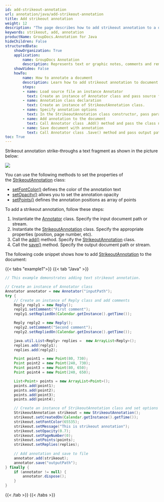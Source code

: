 ```yaml
---
id: add-strikeout-annotation
url: annotation/java/add-strikeout-annotation
title: Add strikeout annotation
weight: 12
description: "The page describes how to add strikeout annotation to a document using GroupDocs.Annotation for Java."
keywords: strikeout, add, annotation
productName: GroupDocs.Annotation for Java
hideChildren: False
structuredData:
    showOrganization: True
    application:    
        name: GroupDocs Annotation
        description: Represents text or graphic notes, comments and remarks attached to a specific part of the content of the document using Java
    showVideo: False
    howTo:
        name: How to annotate a document
        description: Learn how to add strikeout annotation to document step by step
        steps:
        - name: Load source file an instance Annotator
          text: Create an instance of Annotator class and pass source file path as a constructor parameter. You may specify absolute or relative file path as per your requirements. 
        - name: Annotation class declaration
          text: Create an instance of StrikeoutAnnotation class.
        - name: Specify annotation options 
          text: In the StrikeoutAnnotation class constructor, pass parameters.
        - name: Add annotation to the document
          text: Call Annotator class .Add() method and pass the class name StrikeoutAnnotation.
        - name: Save document with annotation
          text: Call Annotator class .Save() method and pass output path file.
toc: True
---
```

Strikeout annotation strike-throughs a text fragment as shown in the picture below:

![](/annotation/java/images/add-strikeout-annotation.png)

You can use the following methods to set the properties of the [StrikeoutAnnotation](https://reference.groupdocs.com/annotation/java/com.groupdocs.annotation.models.annotationmodels/strikeoutannotation) class:

*   [setFontColor()](https://reference.groupdocs.com/annotation/java/com.groupdocs.annotation.models.annotationmodels/strikeoutannotation/#setFontColor-java.lang.Integer-) defines the color of the annotation text
*   [setOpacity()](https://reference.groupdocs.com/annotation/java/com.groupdocs.annotation.models.annotationmodels/strikeoutannotation/#setOpacity-java.lang.Double-) allows you to set the annotation opacity
*   [setPoints()](https://reference.groupdocs.com/annotation/java/com.groupdocs.annotation.models.annotationmodels/strikeoutannotation/#setPoints-java.util.List-com.groupdocs.annotation.models.Point--) defines the annotation positions as array of points 
      

To add a strikeout annotation, follow these steps:

1.   Instantiate the [Annotator](https://reference.groupdocs.com/java/annotation/com.groupdocs.annotation/Annotator) class. Specify the input document path or stream.
2.   Instantiate the [StrikeoutAnnotation](https://reference.groupdocs.com/annotation/java/com.groupdocs.annotation.models.annotationmodels/strikeoutannotation) class. Specify the appropriate properties (position, page number, etc).
3.   Call the [add()](https://reference.groupdocs.com/annotation/java/com.groupdocs.annotation/annotator/#add-com.groupdocs.annotation.models.annotationmodels.AnnotationBase-) method. Specify the [StrikeoutAnnotation](https://reference.groupdocs.com/annotation/java/com.groupdocs.annotation.models.annotationmodels/strikeoutannotation) class.
4.   Call the [save()](https://reference.groupdocs.com/annotation/java/com.groupdocs.annotation/annotator/#save--) method. Specify the output document path or stream.  

  
The following code snippet shows how to add [StrikeoutAnnotation](https://reference.groupdocs.com/annotation/java/com.groupdocs.annotation.models.annotationmodels/strikeoutannotation) to the document:

{{< tabs "example1">}}
{{< tab "Java" >}}
```java
// This example demonstrates adding text strikeout annotation.

// Create an instance of Annotator class
Annotator annotator = new Annotator("inputPath");
try {
    // Create an instance of Reply class and add comments
    Reply reply1 = new Reply();
    reply1.setComment("First comment");
    reply1.setRepliedOn(Calendar.getInstance().getTime());

    Reply reply2 = new Reply();
    reply2.setComment("Second comment");
    reply2.setRepliedOn(Calendar.getInstance().getTime());

    java.util.List<Reply> replies =  new ArrayList<Reply>();
    replies.add(reply1);
    replies.add(reply2);

    Point point1 = new Point(80, 730);
    Point point2 = new Point(240, 730);
    Point point3 = new Point(80, 650);
    Point point4 = new Point(240, 650);

    List<Point> points = new ArrayList<Point>();
    points.add(point1);
    points.add(point2);
    points.add(point3);
    points.add(point4);

    // Create an instance of StrikeoutAnnotation class and set options
    StrikeoutAnnotation strikeout = new StrikeoutAnnotation();
    strikeout.setCreatedOn(Calendar.getInstance().getTime());
    strikeout.setFontColor(65535);
    strikeout.setMessage("This is strikeout annotation");
    strikeout.setOpacity(0.7);
    strikeout.setPageNumber(0);
    strikeout.setPoints(points);
    strikeout.setReplies(replies);
    
    // Add annotation and save to file
    annotator.add(strikeout);
    annotator.save("outputPath");
} finally {
    if (annotator != null) {
        annotator.dispose();
    }
}
```
{{< /tab >}}
{{< /tabs >}}